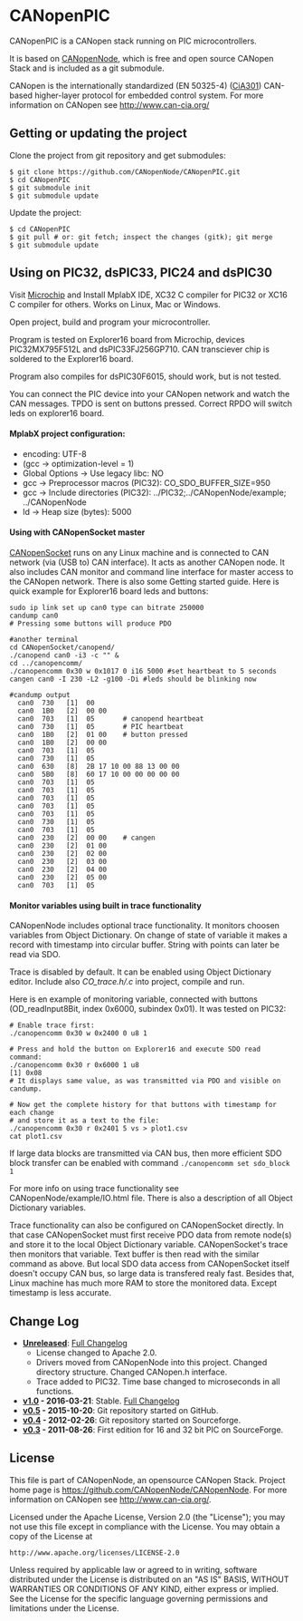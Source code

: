 CANopenPIC
==========

CANopenPIC is a CANopen stack running on PIC microcontrollers.

It is based on [CANopenNode](https://github.com/CANopenNode/CANopenNode),
which is free and open source CANopen Stack and is included as a git submodule.

CANopen is the internationally standardized (EN 50325-4)
([CiA301](http://can-cia.org/standardization/technical-documents))
CAN-based higher-layer protocol for embedded control system. For more
information on CANopen see http://www.can-cia.org/


Getting or updating the project
-------------------------------
Clone the project from git repository and get submodules:

    $ git clone https://github.com/CANopenNode/CANopenPIC.git
    $ cd CANopenPIC
    $ git submodule init
    $ git submodule update

Update the project:

    $ cd CANopenPIC
    $ git pull # or: git fetch; inspect the changes (gitk); git merge
    $ git submodule update

Using on PIC32, dsPIC33, PIC24 and dsPIC30
------------------------------------------
Visit [Microchip](http://www.microchip.com/) and Install MplabX IDE,
XC32 C compiler for PIC32 or XC16 C compiler for others.
Works on Linux, Mac or Windows.

Open project, build and program your microcontroller.

Program is tested on Explorer16 board from Microchip, devices
PIC32MX795F512L and dsPIC33FJ256GP710.
CAN transciever chip is soldered to the Explorer16 board.

Program also compiles for dsPIC30F6015, should work, but is not tested.

You can connect the PIC device into your CANopen network and
watch the CAN messages. TPDO is sent on buttons pressed. Correct RPDO
will switch leds on explorer16 board.

#### MplabX project configuration:
- encoding: UTF-8
- (gcc -> optimization-level = 1)
- Global Options -> Use legacy libc: NO
- gcc -> Preprocessor macros (PIC32): CO_SDO_BUFFER_SIZE=950
- gcc -> Include directories (PIC32): ../PIC32;../CANopenNode/example;
                                      ../CANopenNode
- ld -> Heap size (bytes): 5000

#### Using with CANopenSocket master
[CANopenSocket](https://github.com/CANopenNode/CANopenSocket) runs on any Linux
machine and is connected to CAN network (via (USB to) CAN interface). It acts as
another CANopen node. It also includes CAN monitor and command line interface
for master access to the CANopen network. There is also some Getting started
guide. Here is quick example for Explorer16 board leds and buttons:

```
sudo ip link set up can0 type can bitrate 250000
candump can0
# Pressing some buttons will produce PDO

#another terminal
cd CANopenSocket/canopend/
./canopend can0 -i3 -c "" &
cd ../canopencomm/
./canopencomm 0x30 w 0x1017 0 i16 5000 #set heartbeat to 5 seconds
cangen can0 -I 230 -L2 -g100 -Di #leds should be blinking now

#candump output
  can0  730   [1]  00
  can0  1B0   [2]  00 00
  can0  703   [1]  05       # canopend heartbeat
  can0  730   [1]  05       # PIC heartbeat
  can0  1B0   [2]  01 00    # button pressed
  can0  1B0   [2]  00 00
  can0  703   [1]  05
  can0  730   [1]  05
  can0  630   [8]  2B 17 10 00 88 13 00 00
  can0  5B0   [8]  60 17 10 00 00 00 00 00
  can0  703   [1]  05
  can0  703   [1]  05
  can0  703   [1]  05
  can0  703   [1]  05
  can0  703   [1]  05
  can0  730   [1]  05
  can0  703   [1]  05
  can0  230   [2]  00 00    # cangen
  can0  230   [2]  01 00
  can0  230   [2]  02 00
  can0  230   [2]  03 00
  can0  230   [2]  04 00
  can0  230   [2]  05 00
  can0  703   [1]  05
```
#### Monitor variables using built in trace functionality
CANopenNode includes optional trace functionality. It monitors
choosen variables from Object Dictionary. On change of state of variable it
makes a record with timestamp into circular buffer. String with points can later
be read via SDO.

Trace is disabled by default. It can be enabled using Object Dictionary editor.
Include also *CO_trace.h/.c* into project, compile and run.

Here is en example of monitoring variable, connected with buttons
(OD_readInput8Bit, index 0x6000, subindex 0x01). It was tested on PIC32:

```
# Enable trace first:
./canopencomm 0x30 w 0x2400 0 u8 1

# Press and hold the button on Explorer16 and execute SDO read command:
./canopencomm 0x30 r 0x6000 1 u8
[1] 0x08
# It displays same value, as was transmitted via PDO and visible on candump.

# Now get the complete history for that buttons with timestamp for each change
# and store it as a text to the file:
./canopencomm 0x30 r 0x2401 5 vs > plot1.csv
cat plot1.csv
```
If large data blocks are transmitted via CAN bus, then more efficient SDO block
transfer can be enabled with command `./canopencomm set sdo_block 1`

For more info on using trace functionality see CANopenNode/example/IO.html
file. There is also a description of all Object Dictionary variables.

Trace functionality can also be configured on CANopenSocket directly. In that
case CANopenSocket must first receive PDO data from remote node(s) and store it
to the local Object Dictionary variable. CANopenSocket's trace then monitors
that variable. Text buffer is then read with the similar command as above. But
local SDO data access from CANopenSocket itself doesn't occupy CAN bus, so large
data is transfered realy fast. Besides that, Linux machine has much more RAM to
store the monitored data. Except timestamp is less accurate.


Change Log
----------
- **[Unreleased](https://github.com/CANopenNode/CANopenPIC/tree/HEAD)**: [Full Changelog](https://github.com/CANopenNode/CANopenPIC/compare/v1.0...master)
  - License changed to Apache 2.0.
  - Drivers moved from CANopenNode into this project. Changed directory structure. Changed CANopen.h interface.
  - Trace added to PIC32. Time base changed to microseconds in all functions.
- **[v1.0](https://github.com/CANopenNode/CANopenPIC/tree/v1.0) - 2016-03-21**: Stable. [Full Changelog](https://github.com/CANopenNode/CANopenPIC/compare/v0.5...v1.0)
- **[v0.5](https://github.com/CANopenNode/CANopenPIC/tree/v0.5) - 2015-10-20**: Git repository started on GitHub.
- **[v0.4](https://sourceforge.net/p/canopennode/code_complete/ci/master/tree/) - 2012-02-26**: Git repository started on Sourceforge.
- **[v0.3](https://sourceforge.net/projects/canopennode/files/canopennode/CANopenNode-3.00/) - 2011-08-26**: First edition for 16 and 32 bit PIC on SourceForge.


License
-------
This file is part of CANopenNode, an opensource CANopen Stack.
Project home page is <https://github.com/CANopenNode/CANopenNode>.
For more information on CANopen see <http://www.can-cia.org/>.

Licensed under the Apache License, Version 2.0 (the "License");
you may not use this file except in compliance with the License.
You may obtain a copy of the License at

    http://www.apache.org/licenses/LICENSE-2.0

Unless required by applicable law or agreed to in writing, software
distributed under the License is distributed on an "AS IS" BASIS,
WITHOUT WARRANTIES OR CONDITIONS OF ANY KIND, either express or implied.
See the License for the specific language governing permissions and
limitations under the License.
